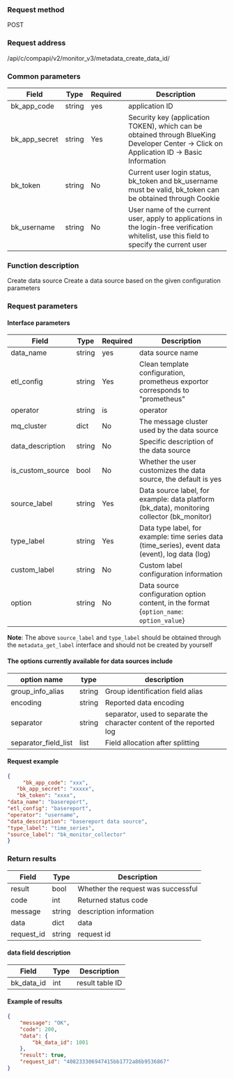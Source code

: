 
### Request method

POST


### Request address

/api/c/compapi/v2/monitor_v3/metadata_create_data_id/


### Common parameters

| Field | Type | Required | Description |
|-----------|------------|--------|------------|
| bk_app_code | string | yes | application ID |
| bk_app_secret| string | Yes | Security key (application TOKEN), which can be obtained through BlueKing Developer Center -> Click on Application ID -> Basic Information |
| bk_token | string | No | Current user login status, bk_token and bk_username must be valid, bk_token can be obtained through Cookie |
| bk_username | string | No | User name of the current user, apply to applications in the login-free verification whitelist, use this field to specify the current user |


### Function description

Create data source
Create a data source based on the given configuration parameters

### Request parameters



#### Interface parameters

| Field | Type | Required | Description |
| -------------- | ------ | ---- | ----------- |
| data_name | string | yes | data source name |
| etl_config | string | Yes |Clean template configuration, prometheus exportor corresponds to "prometheus" |
| operator | string | is | operator |
| mq_cluster | dict | No | The message cluster used by the data source |
| data_description | string | No | Specific description of the data source |
| is_custom_source | bool | No | Whether the user customizes the data source, the default is yes |
| source_label | string | Yes | Data source label, for example: data platform (bk_data), monitoring collector (bk_monitor) |
| type_label | string | Yes | Data type label, for example: time series data (time_series), event data (event), log data (log) |
| custom_label | string | No | Custom label configuration information |
| option | string | No | Data source configuration option content, in the format {`option_name`: `option_value`} |

**Note**: The above `source_label` and `type_label` should be obtained through the `metadata_get_label` interface and should not be created by yourself

#### The options currently available for data sources include

| option name | type | description |
| -------------- | ------ | ----------- |
| group_info_alias | string | Group identification field alias |
| encoding | string | Reported data encoding |
| separator | string | separator, used to separate the character content of the reported log |
| separator_field_list | list | Field allocation after splitting |


#### Request example

```json
{
     "bk_app_code": "xxx",
   "bk_app_secret": "xxxxx",
   "bk_token": "xxxx",
"data_name": "basereport",
"etl_config": "basereport",
"operator": "username",
"data_description": "basereport data source",
"type_label": "time_series",
"source_label": "bk_monitor_collector"
}
```

### Return results

| Field | Type | Description |
| ---------- | ------ | ---------- |
| result | bool | Whether the request was successful |
| code | int | Returned status code |
| message | string | description information |
| data | dict | data |
| request_id | string | request id |

#### data field description

| Field | Type | Description |
| ------------------- | ------ | -------- |
| bk_data_id | int | result table ID |

#### Example of results

```json
{
    "message": "OK",
    "code": 200,
    "data": {
    	"bk_data_id": 1001
    },
    "result": true,
    "request_id": "408233306947415bb1772a86b9536867"
}
```